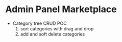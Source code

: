 # Admin Panel Marketplace
- Category tree CRUD POC
	1. sort categories with drag and drop
	2. add and soft delete categories